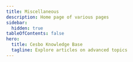```yaml
---
title: Miscellaneous
description: Home page of various pages
sidebar:
  hidden: true
tableOfContents: false
hero:
  title: Cesbo Knowledge Base
  tagline: Explore articles on advanced topics
---
```

